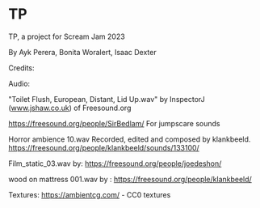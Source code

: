 # TP
TP, a project for Scream Jam 2023

By Ayk Perera, Bonita Woralert, Isaac Dexter

Credits:

Audio:

"Toilet Flush, European, Distant, Lid Up.wav" by InspectorJ (www.jshaw.co.uk) of Freesound.org

https://freesound.org/people/SirBedlam/ For jumpscare sounds

Horror ambience 10.wav Recorded, edited and composed by klankbeeld.
https://freesound.org/people/klankbeeld/sounds/133100/

Film_static_03.wav by: https://freesound.org/people/joedeshon/

wood on mattress 001.wav by : https://freesound.org/people/klankbeeld/

Textures: 
https://ambientcg.com/ - CC0 textures

